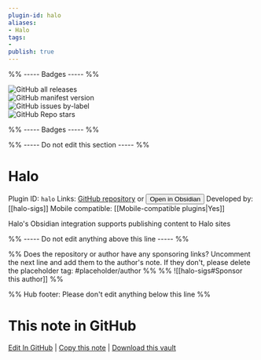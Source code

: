 ```yaml
---
plugin-id: halo
aliases:
- Halo
tags: 
- 
publish: true
---
```


%% ----- Badges ----- %%

![GitHub all releases](https://img.shields.io/github/downloads/halo-sigs/obsidian-halo/total?color=573E7A&logo=github&style=for-the-badge)   
![GitHub manifest version](https://img.shields.io/github/manifest-json/v/halo-sigs/obsidian-halo?color=573E7A&logo=github&style=for-the-badge)   
![GitHub issues by-label](https://img.shields.io/github/issues/halo-sigs/obsidian-halo/help%20wanted?color=573E7A&logo=github&style=for-the-badge)   
![GitHub Repo stars](https://img.shields.io/github/stars/halo-sigs/obsidian-halo?color=573E7A&logo=github&style=for-the-badge)

%% ----- Badges ----- %%

%% ----- Do not edit this section ----- %%

# Halo

Plugin ID: `halo`
Links: [GitHub repository](https://github.com/halo-sigs/obsidian-halo) or [<button id=HH>Open in Obsidian</button>](obsidian://show-plugin?id=halo)
Developed by: [[halo-sigs]]
Mobile compatible: [[Mobile-compatible plugins|Yes]]

Halo's Obsidian integration supports publishing content to Halo sites

%% ----- Do not edit anything above this line ----- %% 

%% Does the repository or author have any sponsoring links? Uncomment the next line and add them to the author's note. If they don't, please delete the placeholder tag: #placeholder/author %%
%% ![[halo-sigs#Sponsor this author]] %%

%% Hub footer: Please don't edit anything below this line %%

# This note in GitHub

<span class="git-footer">[Edit In GitHub](https://github.dev/obsidian-community/obsidian-hub/blob/main/02%20-%20Community%20Expansions/02.05%20All%20Community%20Expansions/Plugins/halo.md "git-hub-edit-note") | [Copy this note](https://raw.githubusercontent.com/obsidian-community/obsidian-hub/main/02%20-%20Community%20Expansions/02.05%20All%20Community%20Expansions/Plugins/halo.md "git-hub-copy-note") | [Download this vault](https://github.com/obsidian-community/obsidian-hub/archive/refs/heads/main.zip "git-hub-download-vault") </span>

